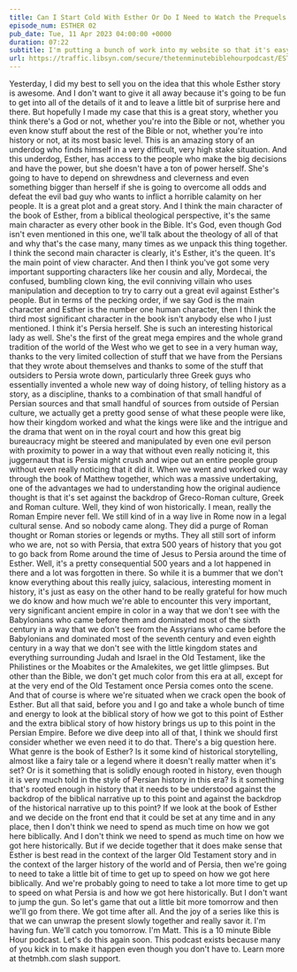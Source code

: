 ```yaml
---
title: Can I Start Cold With Esther Or Do I Need to Watch the Prequels First?
episode_num: ESTHER 02
pub_date: Tue, 11 Apr 2023 04:00:00 +0000
duration: 07:22
subtitle: I'm putting a bunch of work into my website so that it's easy to search and access the entire podcast back catalog; including the series on Matthew and the series where we went through the whole Bible, covering one book per episode. My YouTube stuff...
url: https://traffic.libsyn.com/secure/thetenminutebiblehourpodcast/ESTHER002_-_Can_I_Start_Cold_With_Esther_Or_Do_I_Need_to_Watch_the_Prequels_First.mp3
---
```


 Yesterday, I did my best to sell you on the idea that this whole Esther story is awesome. And I don't want to give it all away because it's going to be fun to get into all of the details of it and to leave a little bit of surprise here and there. But hopefully I made my case that this is a great story, whether you think there's a God or not, whether you're into the Bible or not, whether you even know stuff about the rest of the Bible or not, whether you're into history or not, at its most basic level. This is an amazing story of an underdog who finds himself in a very difficult, very high stake situation. And this underdog, Esther, has access to the people who make the big decisions and have the power, but she doesn't have a ton of power herself. She's going to have to depend on shrewdness and cleverness and even something bigger than herself if she is going to overcome all odds and defeat the evil bad guy who wants to inflict a horrible calamity on her people. It is a great plot and a great story. And I think the main character of the book of Esther, from a biblical theological perspective, it's the same main character as every other book in the Bible. It's God, even though God isn't even mentioned in this one, we'll talk about the theology of all of that and why that's the case many, many times as we unpack this thing together. I think the second main character is clearly, it's Esther, it's the queen. It's the main point of view character. And then I think you've got some very important supporting characters like her cousin and ally, Mordecai, the confused, bumbling clown king, the evil conniving villain who uses manipulation and deception to try to carry out a great evil against Esther's people. But in terms of the pecking order, if we say God is the main character and Esther is the number one human character, then I think the third most significant character in the book isn't anybody else who I just mentioned. I think it's Persia herself. She is such an interesting historical lady as well. She's the first of the great mega empires and the whole grand tradition of the world of the West who we get to see in a very human way, thanks to the very limited collection of stuff that we have from the Persians that they wrote about themselves and thanks to some of the stuff that outsiders to Persia wrote down, particularly three Greek guys who essentially invented a whole new way of doing history, of telling history as a story, as a discipline, thanks to a combination of that small handful of Persian sources and that small handful of sources from outside of Persian culture, we actually get a pretty good sense of what these people were like, how their kingdom worked and what the kings were like and the intrigue and the drama that went on in the royal court and how this great big bureaucracy might be steered and manipulated by even one evil person with proximity to power in a way that without even really noticing it, this juggernaut that is Persia might crush and wipe out an entire people group without even really noticing that it did it. When we went and worked our way through the book of Matthew together, which was a massive undertaking, one of the advantages we had to understanding how the original audience thought is that it's set against the backdrop of Greco-Roman culture, Greek and Roman culture. Well, they kind of won historically. I mean, really the Roman Empire never fell. We still kind of in a way live in Rome now in a legal cultural sense. And so nobody came along. They did a purge of Roman thought or Roman stories or legends or myths. They all still sort of inform who we are, not so with Persia, that extra 500 years of history that you got to go back from Rome around the time of Jesus to Persia around the time of Esther. Well, it's a pretty consequential 500 years and a lot happened in there and a lot was forgotten in there. So while it is a bummer that we don't know everything about this really juicy, salacious, interesting moment in history, it's just as easy on the other hand to be really grateful for how much we do know and how much we're able to encounter this very important, very significant ancient empire in color in a way that we don't see with the Babylonians who came before them and dominated most of the sixth century in a way that we don't see from the Assyrians who came before the Babylonians and dominated most of the seventh century and even eighth century in a way that we don't see with the little kingdom states and everything surrounding Judah and Israel in the Old Testament, like the Philistines or the Moabites or the Amalekites, we get little glimpses. But other than the Bible, we don't get much color from this era at all, except for at the very end of the Old Testament once Persia comes onto the scene. And that of course is where we're situated when we crack open the book of Esther. But all that said, before you and I go and take a whole bunch of time and energy to look at the biblical story of how we got to this point of Esther and the extra biblical story of how history brings us up to this point in the Persian Empire. Before we dive deep into all of that, I think we should first consider whether we even need it to do that. There's a big question here. What genre is the book of Esther? Is it some kind of historical storytelling, almost like a fairy tale or a legend where it doesn't really matter when it's set? Or is it something that is solidly enough rooted in history, even though it is very much told in the style of Persian history in this era? Is it something that's rooted enough in history that it needs to be understood against the backdrop of the biblical narrative up to this point and against the backdrop of the historical narrative up to this point? If we look at the book of Esther and we decide on the front end that it could be set at any time and in any place, then I don't think we need to spend as much time on how we got here biblically. And I don't think we need to spend as much time on how we got here historically. But if we decide together that it does make sense that Esther is best read in the context of the larger Old Testament story and in the context of the larger history of the world and of Persia, then we're going to need to take a little bit of time to get up to speed on how we got here biblically. And we're probably going to need to take a lot more time to get up to speed on what Persia is and how we got here historically. But I don't want to jump the gun. So let's game that out a little bit more tomorrow and then we'll go from there. We got time after all. And the joy of a series like this is that we can unwrap the present slowly together and really savor it. I'm having fun. We'll catch you tomorrow. I'm Matt. This is a 10 minute Bible Hour podcast. Let's do this again soon. This podcast exists because many of you kick in to make it happen even though you don't have to. Learn more at thetmbh.com slash support.